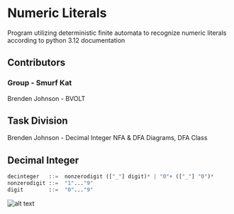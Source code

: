 # Numeric Literals
Program utilizing deterministic finite automata to recognize numeric literals according to python 3.12 documentation

## Contributors 
### Group - Smurf Kat
Brenden Johnson - BVOLT

## Task Division
Brenden Johnson - Decimal Integer NFA & DFA Diagrams, DFA Class

## Decimal Integer

```python
decinteger   ::=  nonzerodigit (["_"] digit)* | "0"+ (["_"] "0")*
nonzerodigit ::=  "1"..."9"
digit        ::=  "0"..."9"
```

![alt text](https://github.com/SKAT3110/NumericLiterals/DFADiagrams/DecIntNFA.jpg?raw=true)